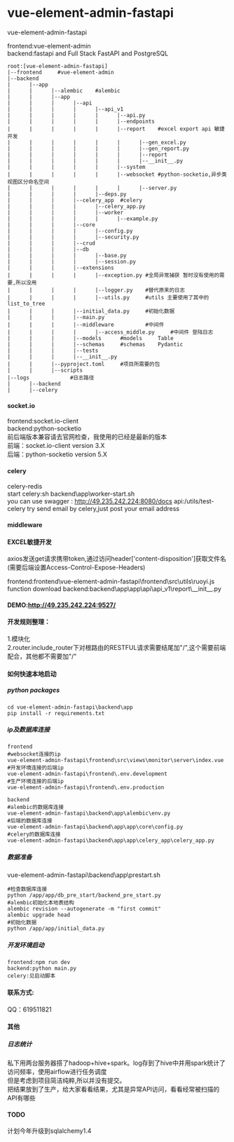 # vue-element-admin-fastapi
vue-element-admin-fastapi
  
frontend:vue-element-admin  
backend:fastapi and Full Stack FastAPI and PostgreSQL

```
root:[vue-element-admin-fastapi]
|--frontend		#vue-element-admin
|--backend
|      |--app
|      |      |--alembic	#alembic
|      |      |--app
|      |      |      |--api
|      |      |      |      |--api_v1
|      |      |      |      |      |--api.py
|      |      |      |      |      |--endpoints
|      |      |      |      |      |--report	#excel export api 敏捷开发 
|      |      |      |      |      |      |--gen_excel.py
|      |      |      |      |      |      |--gen_report.py
|      |      |      |      |      |      |--report
|      |      |      |      |      |      |--__init__.py
|      |      |      |      |      |--system
|      |      |      |      |      |--websocket	#python-socketio,异步类视图区分命名空间
|      |      |      |      |      |      |--server.py
|      |      |      |      |--deps.py
|      |      |      |--celery_app	#celery
|      |      |      |      |--celery_app.py
|      |      |      |      |--worker
|      |      |      |      |      |--example.py
|      |      |      |--core
|      |      |      |      |--config.py
|      |      |      |      |--security.py
|      |      |      |--crud
|      |      |      |--db
|      |      |      |      |--base.py
|      |      |      |      |--session.py
|      |      |      |--extensions
|      |      |      |      |--exception.py	#全局异常捕获 暂时没有使用的需要,所以没用
|      |      |      |      |--logger.py	#替代原来的日志
|      |      |      |      |--utils.py		#utils 主要使用了其中的list_to_tree
|      |      |      |--initial_data.py		#初始化数据
|      |      |      |--main.py
|      |      |      |--middleware			#中间件
|      |      |      |      |--access_middle.py		#中间件 登陆日志
|      |      |      |--models		#models 	Table
|      |      |      |--schemas		#schemas	Pydantic
|      |      |      |--tests
|      |      |      |--__init__.py
|      |      |--pyproject.toml		#项目所需要的包
|      |      |--scripts
|--logs				#日志路径
|      |--backend
|      |--celery
```
#### socket.io
frontend:socket.io-client  
backend:python-socketio  
前后端版本兼容请去官网检查，我使用的已经是最新的版本  
前端：socket.io-client version 3.X  
后端：python-socketio  version 5.X  

#### celery
celery-redis  
start celery:sh backend\app\worker-start.sh   
you can use swagger : http://49.235.242.224:8080/docs  api:/utils/test-celery  try send email by celery,just post your email address

#### middleware


#### EXCEL敏捷开发
axios发送get请求携带token,通过访问header['content-disposition']获取文件名(需要后端设置Access-Control-Expose-Headers)

frontend:frontend\vue-element-admin-fastapi\frontend\src\utils\ruoyi.js   function download
backend:backend\app\app\api\api_v1\report\\_\_init\_\_.py



#### DEMO:http://49.235.242.224:9527/ 



#### 开发规则整理：  
1.模块化  
2.router.include_router下对根路由的RESTFUL请求需要结尾加"/",这个需要前端配合，其他都不需要加"/"


#### 如何快速本地启动
##### python packages
```
cd vue-element-admin-fastapi\backend\app
pip install -r requirements.txt
```
##### ip及数据库连接
```
frontend
#websocket连接的ip
vue-element-admin-fastapi\frontend\src\views\monitor\server\index.vue 
#开发环境连接的后端ip
vue-element-admin-fastapi\frontend\.env.development	
#生产环境连接的后端ip
vue-element-admin-fastapi\frontend\.env.production	

backend
#alembic的数据库连接
vue-element-admin-fastapi\backend\app\alembic\env.py
#后端的数据库连接
vue-element-admin-fastapi\backend\app\app\core\config.py
#celery的数据库连接
vue-element-admin-fastapi\backend\app\app\celery_app\celery_app.py
```
##### 数据准备
vue-element-admin-fastapi\backend\app\prestart.sh
```
#检查数据库连接
python /app/app/db_pre_start/backend_pre_start.py
#alembic初始化本地表结构
alembic revision --autogenerate -m "first commit"
alembic upgrade head
#初始化数据
python /app/app/initial_data.py
```
##### 开发环境启动
```
frontend:npm run dev
backend:python main.py
celery:见启动脚本
```


#### 联系方式:
QQ：619511821

#### 其他
##### 日志统计
私下用两台服务器搭了hadoop+hive+spark。log存到了hive中并用spark统计了访问频率，使用airflow进行任务调度  
但是考虑到项目简洁纯粹,所以并没有提交。  
把结果放到了生产，给大家看看结果，尤其是异常API访问，看看经常被扫描的API有哪些

#### TODO
计划今年升级到sqlalchemy1.4
